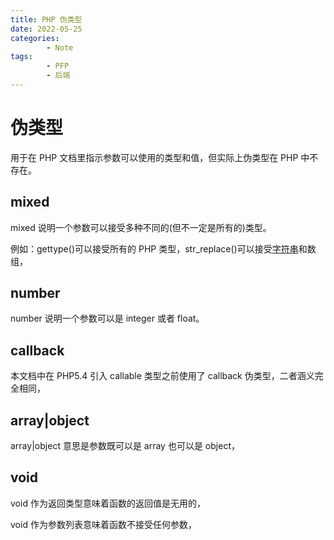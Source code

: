```yaml
---
title: PHP 伪类型
date: 2022-05-25
categories:
        - Note
tags:
        - PFP
        - 后端
---
```


# 伪类型

用于在 PHP 文档里指示参数可以使用的类型和值，但实际上伪类型在 PHP 中不存在。

## mixed

mixed 说明一个参数可以接受多种不同的(但不一定是所有的)类型。

例如：gettype()可以接受所有的 PHP 类型，str_replace()可以接受[字符串](https://so.csdn.net/so/search?q=字符串&spm=1001.2101.3001.7020)和数组，

## number

number 说明一个参数可以是 integer 或者 float。

## callback

本文档中在 PHP5.4 引入 callable 类型之前使用了 callback 伪类型，二者涵义完全相同，

## array|object

array|object 意思是参数既可以是 array 也可以是 object，

## void

void 作为返回类型意味着函数的返回值是无用的，

void 作为参数列表意味着函数不接受任何参数，
